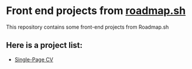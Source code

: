 # Front end projects from [roadmap.sh](#https://roadmap.sh/frontend/projects)

This repository contains some front-end projects from Roadmap.sh

## Here is a project list: 
- [Single-Page CV](#https://roadmap.sh/projects/single-page-cv)